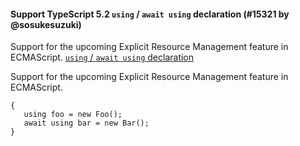 #### Support TypeScript 5.2 `using` / `await using` declaration (#15321 by @sosukesuzuki)

Support for the upcoming Explicit Resource Management feature in ECMAScript. [`using` / `await using` declaration](https://devblogs.microsoft.com/typescript/announcing-typescript-5-2/#using-declarations-and-explicit-resource-management)

Support for the upcoming Explicit Resource Management feature in ECMAScript.

<!-- prettier-ignore -->
```tsx
{
   using foo = new Foo();
   await using bar = new Bar();
}
```
